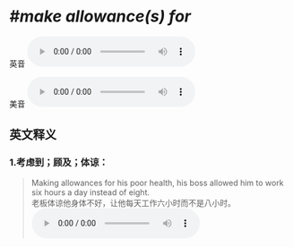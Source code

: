 # ***\#make allowance(s) for*** 
英音
<audio src="./media/make allowances for1_AAC.aac" controls="controls"></audio>

美音
<audio src="./media/make allowances for2_AAC.aac" controls="controls"></audio>



  

英文释义
---
### 1.**考虑到；顾及；体谅：**  

 > Making allowances for his poor health, his boss allowed him to work six hours a day instead of eight.  
 > 老板体谅他身体不好，让他每天工作六小时而不是八小时。    
<audio src="./media/2-allowance.aac" controls="controls"></audio>


